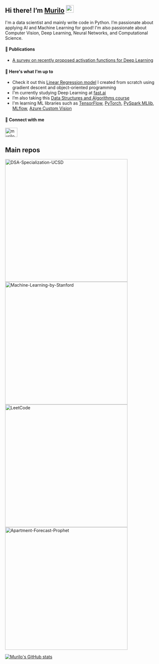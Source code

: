 ## Hi there! I’m [Murilo](https://www.linkedin.com/in/murilo-gustineli/) <img src="https://media.giphy.com/media/hvRJCLFzcasrR4ia7z/giphy.gif" width="25">
I'm a data scientist and mainly write code in Python. I’m passionate about applying AI and Machine Learning for good! I'm also passionate about Computer Vision, Deep Learning, Neural Networks, and Computational Science.

#### 📝 Publications
- [A survey on recently proposed activation functions for Deep Learning](https://arxiv.org/abs/2204.02921)

#### 👀 Here's what I'm up to
- Check it out this [Linear Regression model](https://github.com/murilogustineli/Machine-Learning/blob/main/1.Linear-Regression%26Gradient-Descent/LinearRegression.ipynb) I created from scratch using gradient descent and object-oriented programming
- I'm currently studying Deep Learning at [fast.ai](https://www.fast.ai/)
- I’m also taking this [Data Structures and Algorithms course](https://www.coursera.org/specializations/data-structures-algorithms)
- I'm learning ML libraries such as [TensorFlow](https://www.tensorflow.org/), [PyTorch](https://pytorch.org/), [PySpark MLlib](https://spark.apache.org/docs/2.0.0/api/python/pyspark.mllib.html), [MLflow](https://mlflow.org/), [Azure Custom Vision](https://azure.microsoft.com/en-us/services/cognitive-services/custom-vision-service/#overview)

#### 🔗 Connect with me
<a href="https://www.linkedin.com/in/murilo-gustineli/" target="blank"><img align="center" src="https://raw.githubusercontent.com/rahuldkjain/github-profile-readme-generator/master/src/images/icons/Social/linked-in-alt.svg" alt="murilogustineli" height="30" width="40" /></a>

<!--
[<img src="https://res.cloudinary.com/importdata/image/upload/v1595012354/linkedin_t9qiwy.png" alt="drawing" width="100"/> &nbsp;&nbsp;&nbsp;&nbsp;](https://www.linkedin.com/in/murilo-gustineli/)
-->

## Main repos
<!-- add comment here -->
<p align="left">
  <a href="https://github.com/murilogustineli/DSA-Specialization-UCSD"><img width="400" src="https://github-readme-stats.vercel.app/api/pin/?username=murilogustineli&repo=DSA-Specialization-UCSD&theme=radical&hide_border=true&show_icons=false" alt="DSA-Specialization-UCSD"></a>
  <a href="https://github.com/murilogustineli/Machine-Learning-by-Stanford"><img width="400" src="https://github-readme-stats.vercel.app/api/pin/?username=murilogustineli&repo=Machine-Learning-by-Stanford&theme=radical&hide_border=true&show_icons=false" alt="Machine-Learning-by-Stanford"></a>
  <a href="https://github.com/murilogustineli/LeetCode"><img width="400" src="https://github-readme-stats.vercel.app/api/pin/?username=murilogustineli&repo=LeetCode&theme=radical&hide_border=true&show_icons=false" alt="LeetCode"></a>
  <a href="https://github.com/murilogustineli/Apartment-Forecast-Prophet"><img width="400" src="https://github-readme-stats.vercel.app/api/pin/?username=murilogustineli&repo=Apartment-Forecast-Prophet&theme=radical&hide_border=true&show_icons=false" alt="Apartment-Forecast-Prophet"></a>

  
[![Murilo's GitHub stats](https://github-readme-stats.vercel.app/api?username=murilogustineli&theme=radical)](https://github.com/murilogustineli/github-readme-stats)

<!---
murilogustineli/murilogustineli is a ✨ special ✨ repository because its `README.md` (this file) appears on your GitHub profile.
You can click the Preview link to take a look at your changes.
- 💞️ I’m looking for an opportunity to use my logical and technical skills to help businesses make better data-driven decisions and support them with all their data needs
- 📫 Connect with me on [LinkedIn](https://www.linkedin.com/in/murilo-gustineli/)
--->

 
